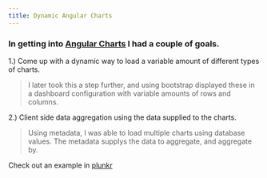 ```yaml
---
title: Dynamic Angular Charts
---
```


### In getting into [Angular Charts](http://jtblin.github.io/angular-chart.js/#top) I had a couple of goals.
1.) Come up with a dynamic way to load a variable amount of different types of charts.

> I later took this a step further, and using bootstrap displayed these in a dashboard configuration with variable amounts of rows and columns.
  
2.) Client side data aggregation using the data supplied to the charts.

> Using metadata, I was able to load multiple charts using database values.  The metadata supplys the data to aggregate, and aggregate by.

Check out an example in [plunkr](https://embed.plnkr.co/E9sOTa/)
